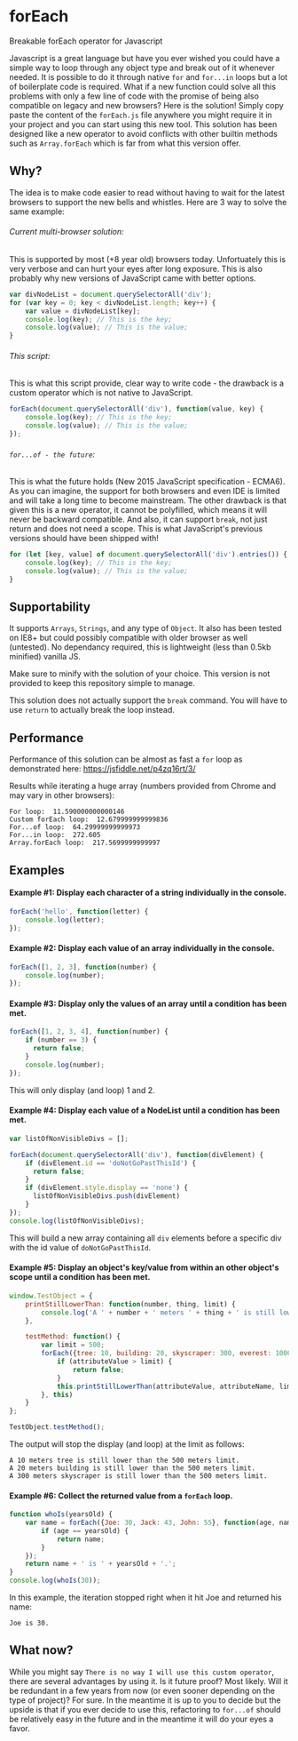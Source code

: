# forEach
Breakable forEach operator for Javascript

Javascript is a great language but have you ever wished you could have a simple way to loop through any object type and break out of it whenever needed. It is possible to do it through native `for` and `for...in` loops but a lot of boilerplate code is required. What if a new function could solve all this problems with only a few line of code with the promise of being also compatible on legacy and new browsers? Here is the solution! Simply copy paste the content of the `forEach.js` file anywhere you might require it in your project and you can start using this new tool. This solution has been designed like a new operator to avoid conflicts with other builtin methods such as `Array.forEach` which is far from what this version offer.

## Why?

The idea is to make code easier to read without having to wait for the latest browsers to support the new bells and whistles. Here are 3 way to solve the same example:

###### Current multi-browser solution:
This is supported by most (+8 year old) browsers today. Unfortuately this is very verbose and can hurt your eyes after long exposure. This is also probably why new versions of JavaScript came with better options.

```javascript
var divNodeList = document.querySelectorAll('div');
for (var key = 0; key < divNodeList.length; key++) {
    var value = divNodeList[key];
    console.log(key); // This is the key;
    console.log(value); // This is the value;
}
```

###### This script:
This is what this script provide, clear way to write code - the drawback is a custom operator which is not native to JavaScript.

```javascript
forEach(document.querySelectorAll('div'), function(value, key) {
    console.log(key); // This is the key;
    console.log(value); // This is the value;
});
```

###### `for...of - the future`:
This is what the future holds (New 2015 JavaScript specification - ECMA6). As you can imagine, the support for both browsers and even IDE is limited and will take a long time to become mainstream. The other drawback is that given this is a new operator, it cannot be polyfilled, which means it will never be backward compatible. And also, it can support `break`, not just return and does not need a scope. This is what JavaScript's previous versions should have been shipped with!

```javascript
for (let [key, value] of document.querySelectorAll('div').entries()) {
    console.log(key); // This is the key;
    console.log(value); // This is the value;
}
```

## Supportability

It supports `Arrays`, `Strings`, and any type of `Object`. It also has been tested on IE8+ but could possibly compatible with older browser as well (untested). No dependancy required, this is lightweight (less than 0.5kb minified) vanilla JS.

Make sure to minify with the solution of your choice. This version is not provided to keep this repository simple to manage.

This solution does not actually support the `break` command. You will have to use `return` to actually break the loop instead.

## Performance

Performance of this solution can be almost as fast a `for` loop as demonstrated here: https://jsfiddle.net/p4zq16rt/3/

Results while iterating a huge array (numbers provided from Chrome and may vary in other browsers):

```
For loop:  11.590000000000146
Custom forEach loop:  12.679999999999836
For...of loop:  64.29999999999973
For...in loop:  272.605
Array.forEach loop:  217.5699999999997
```

## Examples

#### Example #1: Display each character of a string individually in the console.

```javascript
forEach('hello', function(letter) {
    console.log(letter);
});
```

#### Example #2: Display each value of an array individually in the console.

```javascript
forEach([1, 2, 3], function(number) {
    console.log(number);
});
```

#### Example #3: Display only the values of an array until a condition has been met.

```javascript
forEach([1, 2, 3, 4], function(number) {
    if (number == 3) {
      return false;
    }
    console.log(number);
});
```
This will only display (and loop) 1 and 2.

#### Example #4: Display each value of a NodeList until a condition has been met.

```javascript
var listOfNonVisibleDivs = [];

forEach(document.querySelectorAll('div'), function(divElement) {
    if (divElement.id == 'doNotGoPastThisId') {
      return false;
    }
    if (divElement.style.display == 'none') {
      listOfNonVisibleDivs.push(divElement)
    }
});
console.log(listOfNonVisibleDivs);
```
This will build a new array containing all `div` elements before a specific div with the id value of `doNotGoPastThisId`.

#### Example #5: Display an object's key/value from within an other object's scope until a condition has been met.

```javascript
window.TestObject = {
    printStillLowerThan: function(number, thing, limit) {
        console.log('A ' + number + ' meters ' + thing + ' is still lower than the ' + limit + ' meters limit.');
    },

    testMethod: function() {
        var limit = 500;
        forEach({tree: 10, building: 20, skyscraper: 300, everest: 10000}, function(attributeValue, attributeName) {
            if (attributeValue > limit) {
                return false;
            }
            this.printStillLowerThan(attributeValue, attributeName, limit);
        }, this)
    }
};

TestObject.testMethod();
```
The output will stop the display (and loop) at the limit as follows:
```
A 10 meters tree is still lower than the 500 meters limit.
A 20 meters building is still lower than the 500 meters limit.
A 300 meters skyscraper is still lower than the 500 meters limit.
```
#### Example #6: Collect the returned value from a `forEach` loop.
```javascript
function whoIs(yearsOld) {
    var name = forEach({Joe: 30, Jack: 43, John: 55}, function(age, name) {
        if (age == yearsOld) {
            return name;
        }
    });
    return name + ' is ' + yearsOld + '.';
}
console.log(whoIs(30));

```
In this example, the iteration stopped right when it hit Joe and returned his name:
```
Joe is 30.
```

## What now?

While you might say `There is no way I will use this custom operator`, there are several advantages by using it. Is it future proof? Most likely. Will it be redundant in a few years from now (or even sooner depending on the type of project)? For sure. In the meantime it is up to you to decide but the upside is that if you ever decide to use this, refactoring to `for...of` should be relatively easy in the future and in the meantime it will do your eyes a favor.
